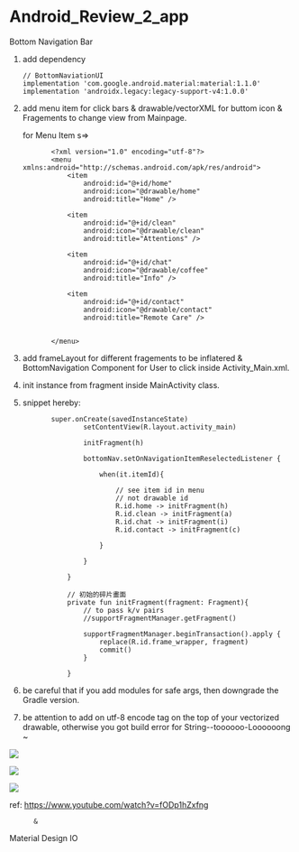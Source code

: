 # Android_Review_2_app
Bottom Navigation Bar



1. add dependency

       // BottomNaviationUI
       implementation 'com.google.android.material:material:1.1.0'
       implementation 'androidx.legacy:legacy-support-v4:1.0.0'

2. add menu item for click bars & drawable/vectorXML for buttom icon & Fragements to change view from Mainpage.



    for Menu Item s=>


              <?xml version="1.0" encoding="utf-8"?>
              <menu xmlns:android="http://schemas.android.com/apk/res/android">
                  <item
                      android:id="@+id/home"
                      android:icon="@drawable/home"
                      android:title="Home" />

                  <item
                      android:id="@+id/clean"
                      android:icon="@drawable/clean"
                      android:title="Attentions" />

                  <item
                      android:id="@+id/chat"
                      android:icon="@drawable/coffee"
                      android:title="Info" />

                  <item
                      android:id="@+id/contact"
                      android:icon="@drawable/contact"
                      android:title="Remote Care" />


              </menu>


3. add frameLayout for different fragements to be inflatered & BottomNavigation Component for User to click inside Activity_Main.xml.


4. init instance from fragment inside MainActivity class.


5. snippet hereby:


              super.onCreate(savedInstanceState)
                      setContentView(R.layout.activity_main)

                      initFragment(h)

                      bottomNav.setOnNavigationItemReselectedListener {

                          when(it.itemId){

                              // see item id in menu
                              // not drawable id
                              R.id.home -> initFragment(h)
                              R.id.clean -> initFragment(a)
                              R.id.chat -> initFragment(i)
                              R.id.contact -> initFragment(c)

                          }

                      }

                  }

                  // 初始的碎片畫面
                  private fun initFragment(fragment: Fragment){
                      // to pass k/v pairs
                      //supportFragmentManager.getFragment()

                      supportFragmentManager.beginTransaction().apply {
                          replace(R.id.frame_wrapper, fragment)
                          commit()
                      }

                  }

6. be careful that if you add modules for safe args, then downgrade the Gradle version.

7. be attention to add on utf-8 encode tag on the top of your vectorized drawable, otherwise you got build error for String--toooooo-Loooooong ~

   
   
![](https://raw.githubusercontent.com/QueenieCplusplus/Android_Review_2_app/main/output1.png)

![](https://raw.githubusercontent.com/QueenieCplusplus/Android_Review_2_app/main/output2.png)

![](https://raw.githubusercontent.com/QueenieCplusplus/Android_Review_2_app/main/output3.png)

ref: https://www.youtube.com/watch?v=fODp1hZxfng

          &

   Material Design IO
